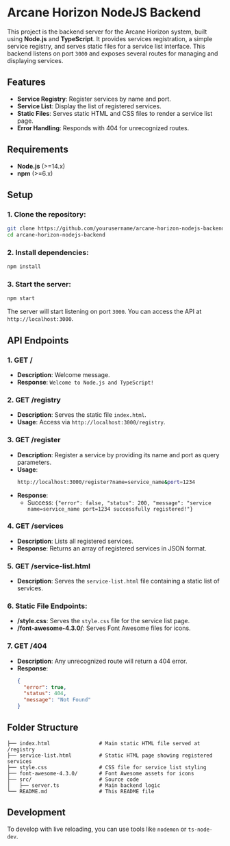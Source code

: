 # Arcane Horizon NodeJS Backend

This project is the backend server for the Arcane Horizon system, built using **Node.js** and **TypeScript**. It provides services registration, a simple service registry, and serves static files for a service list interface. This backend listens on port `3000` and exposes several routes for managing and displaying services.

## Features

- **Service Registry**: Register services by name and port.
- **Service List**: Display the list of registered services.
- **Static Files**: Serves static HTML and CSS files to render a service list page.
- **Error Handling**: Responds with 404 for unrecognized routes.

## Requirements

- **Node.js** (>=14.x)
- **npm** (>=6.x)

## Setup

### 1. Clone the repository:

```bash
git clone https://github.com/yourusername/arcane-horizon-nodejs-backend.git
cd arcane-horizon-nodejs-backend
```

### 2. Install dependencies:

```bash
npm install
```

### 3. Start the server:

```bash
npm start
```

The server will start listening on port `3000`. You can access the API at `http://localhost:3000`.

## API Endpoints

### 1. **GET /**

- **Description**: Welcome message.
- **Response**: `Welcome to Node.js and TypeScript!`

### 2. **GET /registry**

- **Description**: Serves the static file `index.html`.
- **Usage**: Access via `http://localhost:3000/registry`.

### 3. **GET /register**

- **Description**: Register a service by providing its name and port as query parameters.
- **Usage**:
  ```bash
  http://localhost:3000/register?name=service_name&port=1234
  ```
- **Response**:
  - Success: `{"error": false, "status": 200, "message": "service name=service_name port=1234 successfully registered!"}`

### 4. **GET /services**

- **Description**: Lists all registered services.
- **Response**: Returns an array of registered services in JSON format.
  
### 5. **GET /service-list.html**

- **Description**: Serves the `service-list.html` file containing a static list of services.
  
### 6. **Static File Endpoints**:

- **/style.css**: Serves the `style.css` file for the service list page.
- **/font-awesome-4.3.0/**: Serves Font Awesome files for icons.

### 7. **GET /404**

- **Description**: Any unrecognized route will return a 404 error.
- **Response**:
  ```json
  {
    "error": true,
    "status": 404,
    "message": "Not Found"
  }
  ```

## Folder Structure

```
├── index.html                # Main static HTML file served at /registry
├── service-list.html         # Static HTML page showing registered services
├── style.css                 # CSS file for service list styling
├── font-awesome-4.3.0/       # Font Awesome assets for icons
├── src/                      # Source code
│   ├── server.ts             # Main backend logic
└── README.md                 # This README file
```

## Development

To develop with live reloading, you can use tools like `nodemon` or `ts-node-dev`.
